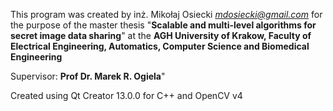 This program was created by inż. Mikołaj Osiecki <i>mdosiecki@gmail.com</i> for the purpose of the master thesis "<b>Scalable and multi-level algorithms for secret image data sharing</b>" at the 
<b>AGH University of Krakow, Faculty of Electrical Engineering, Automatics, Computer Science and Biomedical Engineering</b>

Supervisor: <b>Prof Dr. Marek R. Ogiela</b>"

Created using Qt Creator 13.0.0 for C++ and OpenCV v4
